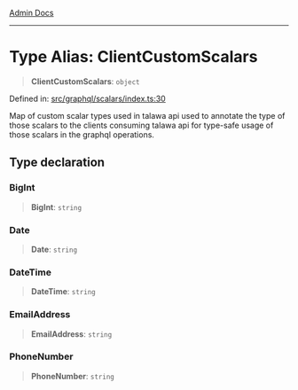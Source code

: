 [Admin Docs](/)

***

# Type Alias: ClientCustomScalars

> **ClientCustomScalars**: `object`

Defined in: [src/graphql/scalars/index.ts:30](https://github.com/Suyash878/talawa-api/blob/05d9dfc8d9c5928ef559c72f2ab0492d0dbbb48c/src/graphql/scalars/index.ts#L30)

Map of custom scalar types used in talawa api used to annotate the type of those scalars to the clients consuming talawa api for type-safe usage of those scalars in the graphql operations.

## Type declaration

### BigInt

> **BigInt**: `string`

### Date

> **Date**: `string`

### DateTime

> **DateTime**: `string`

### EmailAddress

> **EmailAddress**: `string`

### PhoneNumber

> **PhoneNumber**: `string`
